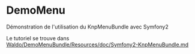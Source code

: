 DemoMenu
========

Démonstration de l'utilisation du KnpMenuBundle avec Symfony2

Le tutoriel se trouve dans [Waldo/DemoMenuBundle/Resources/doc/Symfony2-KnpMenuBundle.md](https://github.com/waldo2188/DemoMenu/blob/master/src/Waldo/DemoMenuBundle/Resources/doc/Symfony2-KnpMenuBundle.md)
